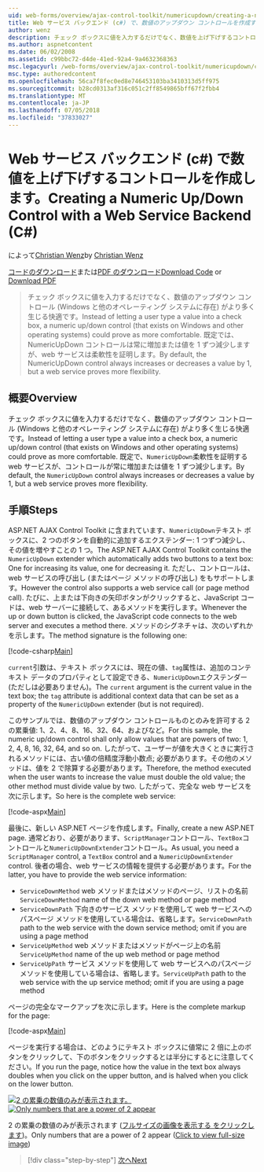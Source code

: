 ```yaml
---
uid: web-forms/overview/ajax-control-toolkit/numericupdown/creating-a-numeric-up-down-control-with-a-web-service-backend-cs
title: Web サービス バックエンド (c#) で、数値のアップダウン コントロールを作成する |Microsoft Docs
author: wenz
description: チェック ボックスに値を入力するだけでなく、数値を上げ下げするコントロール (Windows と他のオペレーティング システムに存在) はより多くの c を生じる可能性があります.
ms.author: aspnetcontent
ms.date: 06/02/2008
ms.assetid: c99bbc72-d4de-41ed-92a4-9a4632368363
msc.legacyurl: /web-forms/overview/ajax-control-toolkit/numericupdown/creating-a-numeric-up-down-control-with-a-web-service-backend-cs
msc.type: authoredcontent
ms.openlocfilehash: 56ca7f8fec0ed8e746453103ba3410313d5ff975
ms.sourcegitcommit: b28cd0313af316c051c2ff8549865bff67f2fbb4
ms.translationtype: MT
ms.contentlocale: ja-JP
ms.lasthandoff: 07/05/2018
ms.locfileid: "37833027"
---
```

<a name="creating-a-numeric-updown-control-with-a-web-service-backend-c"></a><span data-ttu-id="3e263-103">Web サービス バックエンド (c#) で数値を上げ下げするコントロールを作成します。</span><span class="sxs-lookup"><span data-stu-id="3e263-103">Creating a Numeric Up/Down Control with a Web Service Backend (C#)</span></span>
====================
<span data-ttu-id="3e263-104">によって[Christian Wenz](https://github.com/wenz)</span><span class="sxs-lookup"><span data-stu-id="3e263-104">by [Christian Wenz](https://github.com/wenz)</span></span>

<span data-ttu-id="3e263-105">[コードのダウンロード](http://download.microsoft.com/download/9/3/f/93f8daea-bebd-4821-833b-95205389c7d0/numericupdown1.cs.zip)または[PDF のダウンロード](http://download.microsoft.com/download/2/d/c/2dc10e34-6983-41d4-9c08-f78f5387d32b/numericupdown1CS.pdf)</span><span class="sxs-lookup"><span data-stu-id="3e263-105">[Download Code](http://download.microsoft.com/download/9/3/f/93f8daea-bebd-4821-833b-95205389c7d0/numericupdown1.cs.zip) or [Download PDF](http://download.microsoft.com/download/2/d/c/2dc10e34-6983-41d4-9c08-f78f5387d32b/numericupdown1CS.pdf)</span></span>

> <span data-ttu-id="3e263-106">チェック ボックスに値を入力するだけでなく、数値のアップダウン コントロール (Windows と他のオペレーティング システムに存在) がより多く生じる快適です。</span><span class="sxs-lookup"><span data-stu-id="3e263-106">Instead of letting a user type a value into a check box, a numeric up/down control (that exists on Windows and other operating systems) could prove as more comfortable.</span></span> <span data-ttu-id="3e263-107">既定では、NumericUpDown コントロールは常に増加または値を 1 ずつ減少しますが、web サービスは柔軟性を証明します。</span><span class="sxs-lookup"><span data-stu-id="3e263-107">By default, the NumericUpDown control always increases or decreases a value by 1, but a web service proves more flexibility.</span></span>


## <a name="overview"></a><span data-ttu-id="3e263-108">概要</span><span class="sxs-lookup"><span data-stu-id="3e263-108">Overview</span></span>

<span data-ttu-id="3e263-109">チェック ボックスに値を入力するだけでなく、数値のアップダウン コントロール (Windows と他のオペレーティング システムに存在) がより多く生じる快適です。</span><span class="sxs-lookup"><span data-stu-id="3e263-109">Instead of letting a user type a value into a check box, a numeric up/down control (that exists on Windows and other operating systems) could prove as more comfortable.</span></span> <span data-ttu-id="3e263-110">既定で、`NumericUpDown`柔軟性を証明する web サービスが、コントロールが常に増加または値を 1 ずつ減少します。</span><span class="sxs-lookup"><span data-stu-id="3e263-110">By default, the `NumericUpDown` control always increases or decreases a value by 1, but a web service proves more flexibility.</span></span>

## <a name="steps"></a><span data-ttu-id="3e263-111">手順</span><span class="sxs-lookup"><span data-stu-id="3e263-111">Steps</span></span>

<span data-ttu-id="3e263-112">ASP.NET AJAX Control Toolkit に含まれています、`NumericUpDown`テキスト ボックスに、2 つのボタンを自動的に追加するエクステンダー: 1 つずつ減少し、その値を増やすことの 1 つ。</span><span class="sxs-lookup"><span data-stu-id="3e263-112">The ASP.NET AJAX Control Toolkit contains the `NumericUpDown` extender which automatically adds two buttons to a text box: One for increasing its value, one for decreasing it.</span></span> <span data-ttu-id="3e263-113">ただし、コントロールは、web サービスの呼び出し (またはページ メソッドの呼び出し) をもサポートします。</span><span class="sxs-lookup"><span data-stu-id="3e263-113">However the control also supports a web service call (or page method call).</span></span> <span data-ttu-id="3e263-114">たびに、上または下向きの矢印ボタンがクリックすると、JavaScript コードは、web サーバーに接続して、あるメソッドを実行します。</span><span class="sxs-lookup"><span data-stu-id="3e263-114">Whenever the up or down button is clicked, the JavaScript code connects to the web server and executes a method there.</span></span> <span data-ttu-id="3e263-115">メソッドのシグネチャは、次のいずれかを示します。</span><span class="sxs-lookup"><span data-stu-id="3e263-115">The method signature is the following one:</span></span>

[!code-csharp[Main](creating-a-numeric-up-down-control-with-a-web-service-backend-cs/samples/sample1.cs)]

<span data-ttu-id="3e263-116">`current`引数は、テキスト ボックスには、現在の値、`tag`属性は、追加のコンテキスト データのプロパティとして設定できる、`NumericUpDown`エクステンダー (ただしは必要ありません)。</span><span class="sxs-lookup"><span data-stu-id="3e263-116">The `current` argument is the current value in the text box; the `tag` attribute is additional context data that can be set as a property of the `NumericUpDown` extender (but is not required).</span></span>

<span data-ttu-id="3e263-117">このサンプルでは、数値のアップダウン コントロールものとのみを許可する 2 の累乗値: 1、2、4、8、16、32、64、およびなど。</span><span class="sxs-lookup"><span data-stu-id="3e263-117">For this sample, the numeric up/down control shall only allow values that are powers of two: 1, 2, 4, 8, 16, 32, 64, and so on.</span></span> <span data-ttu-id="3e263-118">したがって、ユーザーが値を大きくときに実行されるメソッドには、古い値の倍精度浮動小数点; 必要があります。その他のメソッドは、値を 2 で除算する必要があります。</span><span class="sxs-lookup"><span data-stu-id="3e263-118">Therefore, the method executed when the user wants to increase the value must double the old value; the other method must divide value by two.</span></span> <span data-ttu-id="3e263-119">したがって、完全な web サービスを次に示します。</span><span class="sxs-lookup"><span data-stu-id="3e263-119">So here is the complete web service:</span></span>

[!code-aspx[Main](creating-a-numeric-up-down-control-with-a-web-service-backend-cs/samples/sample2.aspx)]

<span data-ttu-id="3e263-120">最後に、新しい ASP.NET ページを作成します。</span><span class="sxs-lookup"><span data-stu-id="3e263-120">Finally, create a new ASP.NET page.</span></span> <span data-ttu-id="3e263-121">通常どおり、必要があります、`ScriptManager`コントロール、`TextBox`コントロールと`NumericUpDownExtender`コントロール。</span><span class="sxs-lookup"><span data-stu-id="3e263-121">As usual, you need a `ScriptManager` control, a `TextBox` control and a `NumericUpDownExtender` control.</span></span> <span data-ttu-id="3e263-122">後者の場合、web サービスの情報を提供する必要があります。</span><span class="sxs-lookup"><span data-stu-id="3e263-122">For the latter, you have to provide the web service information:</span></span>

- <span data-ttu-id="3e263-123">`ServiceDownMethod` web メソッドまたはメソッドのページ、リストの名前</span><span class="sxs-lookup"><span data-stu-id="3e263-123">`ServiceDownMethod` name of the down web method or page method</span></span>
- <span data-ttu-id="3e263-124">`ServiceDownPath` 下向きのサービス メソッドを使用して web サービスへのパスページ メソッドを使用している場合は、省略します。</span><span class="sxs-lookup"><span data-stu-id="3e263-124">`ServiceDownPath` path to the web service with the down service method; omit if you are using a page method</span></span>
- <span data-ttu-id="3e263-125">`ServiceUpMethod` web メソッドまたはメソッドがページ上の名前</span><span class="sxs-lookup"><span data-stu-id="3e263-125">`ServiceUpMethod` name of the up web method or page method</span></span>
- <span data-ttu-id="3e263-126">`ServiceUpPath` サービス メソッドを使用して web サービスへのパスページ メソッドを使用している場合は、省略します。</span><span class="sxs-lookup"><span data-stu-id="3e263-126">`ServiceUpPath` path to the web service with the up service method; omit if you are using a page method</span></span>

<span data-ttu-id="3e263-127">ページの完全なマークアップを次に示します。</span><span class="sxs-lookup"><span data-stu-id="3e263-127">Here is the complete markup for the page:</span></span>

[!code-aspx[Main](creating-a-numeric-up-down-control-with-a-web-service-backend-cs/samples/sample3.aspx)]

<span data-ttu-id="3e263-128">ページを実行する場合は、どのようにテキスト ボックスに値常に 2 倍に上のボタンをクリックして、下のボタンをクリックするとは半分にするとに注意してください。</span><span class="sxs-lookup"><span data-stu-id="3e263-128">If you run the page, notice how the value in the text box always doubles when you click on the upper button, and is halved when you click on the lower button.</span></span>


<span data-ttu-id="3e263-129">[![2 の累乗の数値のみが表示されます。](creating-a-numeric-up-down-control-with-a-web-service-backend-cs/_static/image2.png)](creating-a-numeric-up-down-control-with-a-web-service-backend-cs/_static/image1.png)</span><span class="sxs-lookup"><span data-stu-id="3e263-129">[![Only numbers that are a power of 2 appear](creating-a-numeric-up-down-control-with-a-web-service-backend-cs/_static/image2.png)](creating-a-numeric-up-down-control-with-a-web-service-backend-cs/_static/image1.png)</span></span>

<span data-ttu-id="3e263-130">2 の累乗の数値のみが表示されます ([フルサイズの画像を表示する をクリックします](creating-a-numeric-up-down-control-with-a-web-service-backend-cs/_static/image3.png))。</span><span class="sxs-lookup"><span data-stu-id="3e263-130">Only numbers that are a power of 2 appear ([Click to view full-size image](creating-a-numeric-up-down-control-with-a-web-service-backend-cs/_static/image3.png))</span></span>

> [!div class="step-by-step"]
> [<span data-ttu-id="3e263-131">次へ</span><span class="sxs-lookup"><span data-stu-id="3e263-131">Next</span></span>](creating-a-numeric-up-down-control-with-a-web-service-backend-vb.md)
